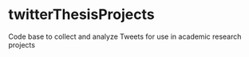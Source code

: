 # twitterThesisProjects
Code base to collect and analyze Tweets for use in academic research projects

